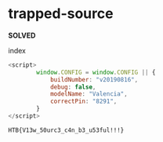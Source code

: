 # trapped-source

**SOLVED**

index 

```js
<script>
		window.CONFIG = window.CONFIG || {
			buildNumber: "v20190816",
			debug: false,
			modelName: "Valencia",
			correctPin: "8291",
		}
</script>
```

`HTB{V13w_50urc3_c4n_b3_u53ful!!!}`
